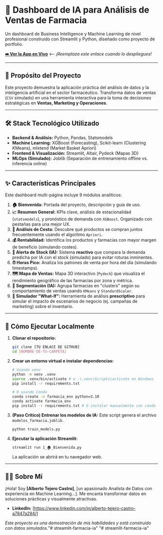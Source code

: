 # 🧬 Dashboard de IA para Análisis de Ventas de Farmacia

Un dashboard de Business Intelligence y Machine Learning de nivel profesional construido con Streamlit y Python, diseñado como proyecto de portfolio.

**[➡️ Ver la App en Vivo](https://app-farmacia-ia-portfolio.streamlit.app/)** _<-- ¡Reemplaza este enlace cuando lo despliegues!_

---

## 🎯 Propósito del Proyecto

Este proyecto demuestra la aplicación práctica del análisis de datos y la inteligencia artificial en el sector farmacéutico. Transforma datos de ventas (`CSV` simulado) en una herramienta interactiva para la toma de decisiones estratégicas en **Ventas, Marketing y Operaciones**.

---

## 🛠️ Stack Tecnológico Utilizado

* **Backend & Análisis:** Python, Pandas, Statsmodels
* **Machine Learning:** XGBoost (Forecasting), Scikit-learn (Clustering KMeans), mlxtend (Market Basket Apriori)
* **Frontend & Visualización:** Streamlit, Altair, Pydeck (Mapas 3D)
* **MLOps (Simulado):** Joblib (Separación de entrenamiento offline vs. inferencia online)

---

## ✨ Características Principales

Este dashboard multi-página incluye 9 módulos analíticos:

1.  **🏠 Bienvenida:** Portada del proyecto, descripción y guía de uso.
2.  **📈 Resumen General:** KPIs clave, análisis de estacionalidad (`statsmodels`), y pronóstico de demanda con `XGBoost`. Organizado con pestañas para una mejor UX.
3.  **🛒 Análisis de Cesta:** Descubre qué productos se compran juntos frecuentemente usando el algoritmo `Apriori`.
4.  **💰 Rentabilidad:** Identifica los productos y farmacias con mayor margen de beneficio (simulando costes).
5.  **🚨 Alerta de Stock (IA):** Sistema **reactivo** que compara la demanda predicha por IA con el stock (simulado) para evitar roturas inminentes.
6.  **⏰ Horas Pico:** Analiza los patrones de venta por hora del día (simulando timestamps).
7.  **🗺️ Mapa de Ventas:** Mapa 3D interactivo (`Pydeck`) que visualiza el rendimiento geográfico de las farmacias por zona y métrica.
8.  **🧬 Segmentación (IA):** Agrupa farmacias en "clusters" según su comportamiento de ventas usando `KMeans` y `StandardScaler`.
9.  **🧪 Simulador "What-If":** Herramienta de análisis **prescriptivo** para simular el impacto de escenarios de negocio (ej. campañas de marketing) sobre el inventario.

---

## 🚀 Cómo Ejecutar Localmente

1.  **Clonar el repositorio:**
    ```bash
    git clone [TU ENLACE DE GITHUB]
    cd [NOMBRE-DE-TU-CARPETA]
    ```
2.  **Crear un entorno virtual e instalar dependencias:**
    ```bash
    # Usando venv
    python -m venv .venv
    source .venv/bin/activate # o .\.venv\Scripts\activate en Windows
    pip install -r requirements.txt

    # O usando Conda
    conda create -n farmacia_env python=3.10
    conda activate farmacia_env
    pip install -r requirements.txt # O instalar manualmente con conda install
    ```
3.  **(Paso Crítico) Entrenar los modelos de IA:** Este script genera el archivo `modelos_farmacia.joblib`.
    ```bash
    python train_models.py
    ```
4.  **Ejecutar la aplicación Streamlit:**
    ```bash
    streamlit run 1_🏠_Bienvenida.py
    ```
    La aplicación se abrirá en tu navegador web.

---

## 🧑‍💻 Sobre Mí

¡Hola! Soy **[Alberto Tejero Castro]**, [un apasionado Analista de Datos con experiencia en Machine Learning...]. Me encanta transformar datos en soluciones prácticas y visualmente atractivas.

* **LinkedIn:** [https://www.linkedin.com/in/alberto-tejero-castro-a7847a294/]


_Este proyecto es una demostración de mis habilidades y está construido con datos simulados._"# streamlit-farmacia-ia" 
"# streamlit-farmacia-ia" 
